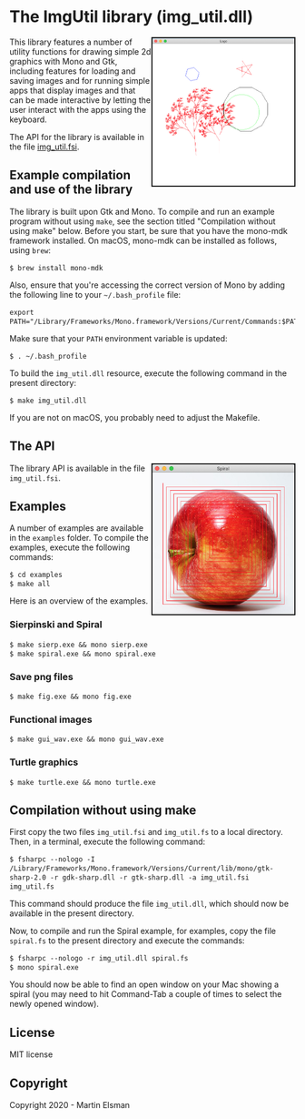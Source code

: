 # The ImgUtil library (img_util.dll)

<img src="images/turtle.png" border="2" width="250" align="right">

This library features a number of utility functions for drawing simple
2d graphics with Mono and Gtk, including features for loading and
saving images and for running simple apps that display images and that
can be made interactive by letting the user interact with the apps
using the keyboard.

The API for the library is available in the file [img_util.fsi](img_util.fsi).

## Example compilation and use of the library

The library is built upon Gtk and Mono. To compile and run an example
program without using `make`, see the section titled "Compilation
without using make" below. Before you start, be sure that you have the
mono-mdk framework installed. On macOS, mono-mdk can be installed as
follows, using `brew`:

    $ brew install mono-mdk

Also, ensure that you're accessing the correct version of Mono by
adding the following line to your `~/.bash_profile` file:

    export PATH="/Library/Frameworks/Mono.framework/Versions/Current/Commands:$PATH"

Make sure that your `PATH` environment variable is updated:

    $ . ~/.bash_profile

To build the `img_util.dll` resource, execute the following command
in the present directory:

    $ make img_util.dll

If you are not on macOS, you probably need to adjust the Makefile.

## The API

<img src="images/applespiral.png" border="2" width="250" align="right">

The library API is available in the file `img_util.fsi`.

## Examples

A number of examples are available in the `examples` folder. To
compile the examples, execute the following commands:

    $ cd examples
	$ make all

Here is an overview of the examples.

### Sierpinski and Spiral

    $ make sierp.exe && mono sierp.exe
    $ make spiral.exe && mono spiral.exe

### Save png files

    $ make fig.exe && mono fig.exe

### Functional images

    $ make gui_wav.exe && mono gui_wav.exe

### Turtle graphics

    $ make turtle.exe && mono turtle.exe

## Compilation without using make

First copy the two files `img_util.fsi` and `img_util.fs` to a local
directory. Then, in a terminal, execute the following command:

    $ fsharpc --nologo -I /Library/Frameworks/Mono.framework/Versions/Current/lib/mono/gtk-sharp-2.0 -r gdk-sharp.dll -r gtk-sharp.dll -a img_util.fsi img_util.fs

This command should produce the file `img_util.dll`, which should now
be available in the present directory.

Now, to compile and run the Spiral example, for examples, copy the
file `spiral.fs` to the present directory and execute the commands:

    $ fsharpc --nologo -r img_util.dll spiral.fs
    $ mono spiral.exe

You should now be able to find an open window on your Mac showing a
spiral (you may need to hit Command-Tab a couple of times to select
the newly opened window).

## License

MIT license

## Copyright

Copyright 2020 - Martin Elsman
